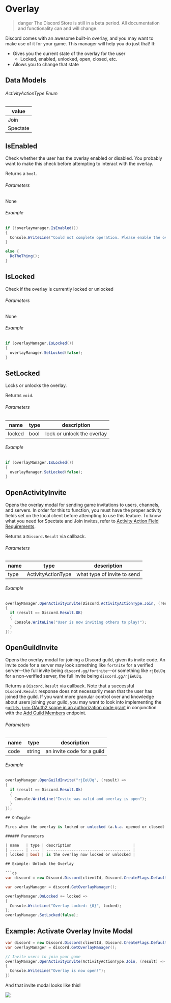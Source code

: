 # Overlay

> danger
> The Discord Store is still in a beta period. All documentation and functionality can and will change.

Discord comes with an awesome built-in overlay, and you may want to make use of it for your game. This manager will help you do just that! It:

- Gives you the current state of the overlay for the user
  - Locked, enabled, unlocked, open, closed, etc.
- Allows you to change that state

## Data Models

###### ActivityActionType Enum

| value    |
| -------- |
| Join     |
| Spectate |

## IsEnabled

Check whether the user has the overlay enabled or disabled. You probably want to make this check before attempting to interact with the overlay.

Returns a `bool`.

###### Parameters

None

###### Example

```cs
if (!overlaymanager.IsEnabled())
{
  Console.WriteLine("Could not complete operation. Please enable the overlay and relaunch the game.");
}

else {
  DoTheThing();
}
```

## IsLocked

Check if the overlay is currently locked or unlocked

###### Parameters

None

###### Example

```cs
if (overlayManager.IsLocked())
{
  overlayManager.SetLocked(false);
}
```

## SetLocked

Locks or unlocks the overlay.

Returns `void`.

###### Parameters

| name   | type | description                |
| ------ | ---- | -------------------------- |
| locked | bool | lock or unlock the overlay |

###### Example

```cs
if (overlayManager.IsLocked())
{
  overlayManager.SetLocked(false);
}
```

## OpenActivityInvite

Opens the overlay modal for sending game invitations to users, channels, and servers. In order for this to function, you must have the proper activity fields set on the local client before attempting to use this feature. To know what you need for Spectate and Join invites, refer to [Activity Action Field Requirements](#DOCS_GAME_SDK_ACTIVITIES/activity-action-field-requirements).

Returns a `Discord.Result` via callback.

###### Parameters

| name | type               | description                 |
| ---- | ------------------ | --------------------------- |
| type | ActivityActionType | what type of invite to send |

###### Example

```cs
overlayManager.OpenActivityInvite(Discord.ActivityActionType.Join, (result) =>
{
  if (result == Discord.Result.OK)
  {
    Console.WriteLine("User is now inviting others to play!");
  }
});
```

## OpenGuildInvite

Opens the overlay modal for joining a Discord guild, given its invite code. An invite code for a server may look something like `fortnite` for a verified server—the full invite being `discord.gg/fortnite`—or something like `rjEeUJq` for a non-verified server, the full invite being `discord.gg/rjEeUJq`.

Returns a `Discord.Result` via callback. Note that a successful `Discord.Result` response does not necessarily mean that the user has joined the guild. If you want more granular control over and knowledge about users joining your guild, you may want to look into implementing the [`guilds.join` OAuth2 scope in an authorization code grant](#DOCS_TOPICS_OAUTH2/authorization-code-grant) in conjunction with the [Add Guild Members](#DOCS_RESOURCES_GUILD/add-guild-member) endpoint.

###### Parameters

| name | type   | description                |
| ---- | ------ | -------------------------- |
| code | string | an invite code for a guild |

###### Example

````cs
overlayManager.OpenGuildInvite("rjEeUJq", (result) =>
{
  if (result == Discord.Result.Ok)
  {
    Console.WriteLine("Invite was valid and overlay is open");
  }
});

## OnToggle

Fires when the overlay is locked or unlocked (a.k.a. opened or closed)

###### Parameters

| name   | type | description                           |
| ------ | ---- | ------------------------------------- |
| locked | bool | is the overlay now locked or unlocked |

## Example: Unlock the Overlay

```cs
var discord = new Discord.Discord(clientId, Discord.CreateFlags.Default);

var overlayManager = discord.GetOverlayManager();

overlayManager.OnLocked += locked =>
{
  Console.WriteLine("Overlay Locked: {0}", locked);
};
overlayManager.SetLocked(false);
````

## Example: Activate Overlay Invite Modal

```cs
var discord = new Discord.Discord(clientId, Discord.CreateFlags.Default);
var overlayManager = discord.GetOverlayManager();

// Invite users to join your game
overlayManager.OpenActivityInvite(ActivityActionType.Join, (result) =>
{
  Console.WriteLine("Overlay is now open!");
})
```

And that invite modal looks like this!

![](overlay-invite.gif)
